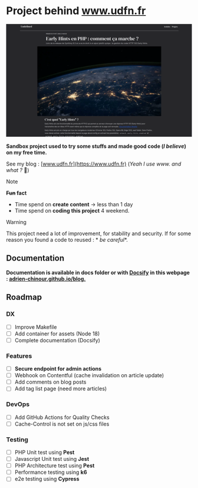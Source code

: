 # Project behind www.udfn.fr

![docs/images/article.png](docs/images/article.png)

**Sandbox project used to try some stuffs and made good code (_I believe_) on my free time.**

See my blog : [www.udfn.fr](https://www.udfn.fr) (_Yeah I use www. and what ?_ 🤨)

> [!NOTE]
> **~~Fun~~ fact**
> - Time spend on **create content** -> less than 1 day
> - Time spend on **coding this project** 4 weekend.

> [!WARNING]
> This project need a lot of improvement, for stability and security. If for some reason you found a code to reused : *
*be
careful**.

## Documentation

**Documentation is available in docs folder or with [Docsify](https://docsify.js.org) in this
webpage : [adrien-chinour.github.io/blog.](https://adrien-chinour.github.io/blog/)**

## Roadmap

### DX

- [ ] Improve Makefile
- [ ] Add container for assets (Node 18)
- [ ] Complete documentation (Docsify)

### Features

- [ ] **Secure endpoint for admin actions**
- [ ] Webhook on Contentful (cache invalidation on article update)
- [ ] Add comments on blog posts
- [ ] Add tag list page (need more articles)

### DevOps

- [ ] Add GitHub Actions for Quality Checks
- [ ] Cache-Control is not set on js/css files

### Testing

- [ ] PHP Unit test using **Pest**
- [ ] Javascript Unit test using **Jest**
- [ ] PHP Architecture test using **Pest**
- [ ] Performance testing using **k6**
- [ ] e2e testing using **Cypress**
